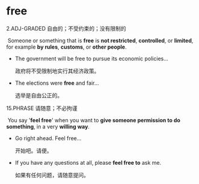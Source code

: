 # free

2.ADJ-GRADED 自由的；不受约束的；没有限制的

​	Someone or something that is **free** is **not restricted**, **controlled**, or **limited**, for example **by rules**, **customs**, or **other people**.

- The government will be free to pursue its economic policies...

  政府将不受限制地实行其经济政策。

- The elections were **free** and fair...

  选举是自由公正的。

15.PHRASE 请随意；不必拘谨

​	You say '**feel free**' when you want to **give someone permission to do something**, in a very **willing way**.

- Go right ahead. Feel free...

  开始吧。请便。

- If you have any questions at all, please **feel free to** ask me.

  如果有任何问题，请随意提问。

